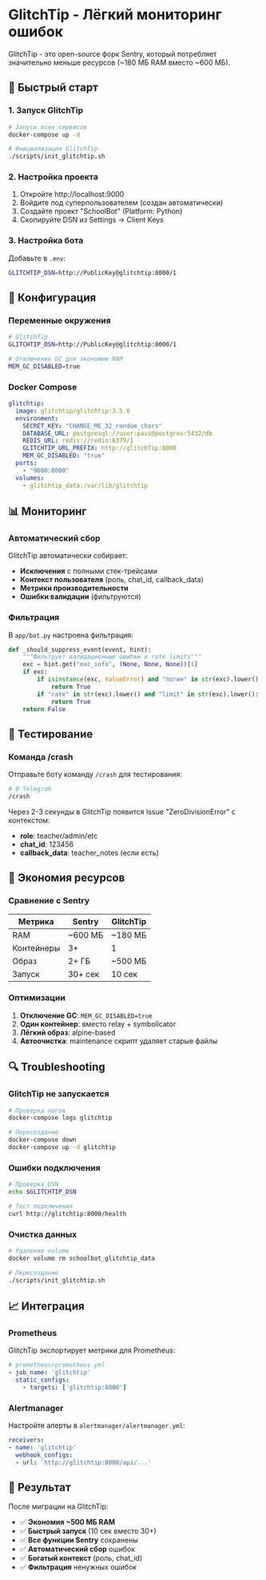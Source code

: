 # GlitchTip - Лёгкий мониторинг ошибок

GlitchTip - это open-source форк Sentry, который потребляет значительно меньше ресурсов (~180 МБ RAM вместо ~600 МБ).

## 🚀 Быстрый старт

### 1. Запуск GlitchTip

```bash
# Запуск всех сервисов
docker-compose up -d

# Инициализация GlitchTip
./scripts/init_glitchtip.sh
```

### 2. Настройка проекта

1. Откройте http://localhost:9000
2. Войдите под суперпользователем (создан автоматически)
3. Создайте проект "SchoolBot" (Platform: Python)
4. Скопируйте DSN из Settings → Client Keys

### 3. Настройка бота

Добавьте в `.env`:

```bash
GLITCHTIP_DSN=http://PublicKey@glitchtip:8000/1
```

## 🔧 Конфигурация

### Переменные окружения

```bash
# GlitchTip
GLITCHTIP_DSN=http://PublicKey@glitchtip:8000/1

# Отключение GC для экономии RAM
MEM_GC_DISABLED=true
```

### Docker Compose

```yaml
glitchtip:
  image: glitchtip/glitchtip:3.5.0
  environment:
    SECRET_KEY: "CHANGE_ME_32_random_chars"
    DATABASE_URL: postgresql://user:pass@postgres:5432/db
    REDIS_URL: redis://redis:6379/1
    GLITCHTIP_URL_PREFIX: http://glitchTip:8000
    MEM_GC_DISABLED: "true"
  ports:
    - "9000:8000"
  volumes:
    - glitchtip_data:/var/lib/glitchtip
```

## 📊 Мониторинг

### Автоматический сбор

GlitchTip автоматически собирает:

- **Исключения** с полными стек-трейсами
- **Контекст пользователя** (роль, chat_id, callback_data)
- **Метрики производительности**
- **Ошибки валидации** (фильтруются)

### Фильтрация

В `app/bot.py` настроена фильтрация:

```python
def _should_suppress_event(event, hint):
    """Фильтрует валидационные ошибки и rate limits"""
    exc = hint.get("exc_info", (None, None, None))[1]
    if exc:
        if isinstance(exc, ValueError) and "логин" in str(exc).lower():
            return True
        if "rate" in str(exc).lower() and "limit" in str(exc).lower():
            return True
    return False
```

## 🧪 Тестирование

### Команда /crash

Отправьте боту команду `/crash` для тестирования:

```bash
# В Telegram
/crash
```

Через 2-3 секунды в GlitchTip появится Issue "ZeroDivisionError" с контекстом:

- **role**: teacher/admin/etc
- **chat_id**: 123456
- **callback_data**: teacher_notes (если есть)

## 💾 Экономия ресурсов

### Сравнение с Sentry

| Метрика | Sentry | GlitchTip |
|---------|--------|-----------|
| RAM | ~600 МБ | ~180 МБ |
| Контейнеры | 3+ | 1 |
| Образ | 2+ ГБ | ~500 МБ |
| Запуск | 30+ сек | 10 сек |

### Оптимизации

1. **Отключение GC**: `MEM_GC_DISABLED=true`
2. **Один контейнер**: вместо relay + symbolicator
3. **Лёгкий образ**: alpine-based
4. **Автоочистка**: maintenance скрипт удаляет старые файлы

## 🔍 Troubleshooting

### GlitchTip не запускается

```bash
# Проверка логов
docker-compose logs glitchtip

# Пересоздание
docker-compose down
docker-compose up -d glitchtip
```

### Ошибки подключения

```bash
# Проверка DSN
echo $GLITCHTIP_DSN

# Тест подключения
curl http://glitchtip:8000/health
```

### Очистка данных

```bash
# Удаление volume
docker volume rm schoolbot_glitchtip_data

# Пересоздание
./scripts/init_glitchtip.sh
```

## 📈 Интеграция

### Prometheus

GlitchTip экспортирует метрики для Prometheus:

```yaml
# prometheus/prometheus.yml
- job_name: 'glitchtip'
  static_configs:
    - targets: ['glitchtip:8000']
```

### Alertmanager

Настройте алерты в `alertmanager/alertmanager.yml`:

```yaml
receivers:
- name: 'glitchtip'
  webhook_configs:
  - url: 'http://glitchtip:8000/api/...'
```

## 🎯 Результат

После миграции на GlitchTip:

- ✅ **Экономия ~500 МБ RAM**
- ✅ **Быстрый запуск** (10 сек вместо 30+)
- ✅ **Все функции Sentry** сохранены
- ✅ **Автоматический сбор** ошибок
- ✅ **Богатый контекст** (роль, chat_id)
- ✅ **Фильтрация** ненужных ошибок 